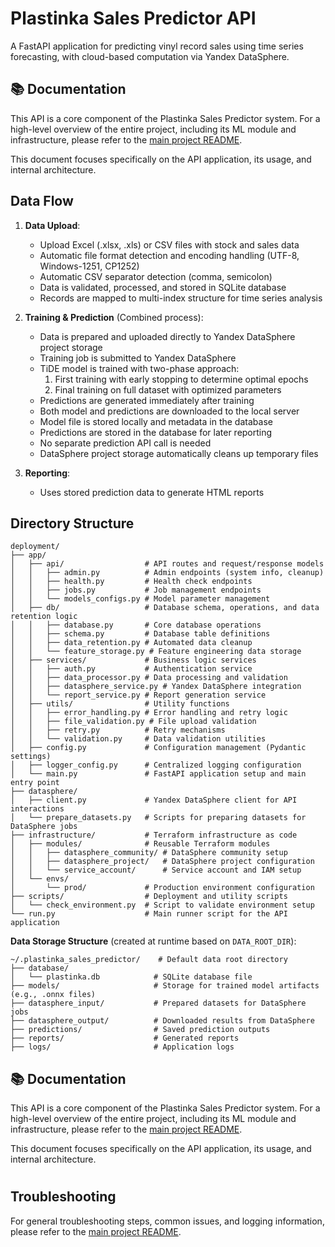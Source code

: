 # Plastinka Sales Predictor API

A FastAPI application for predicting vinyl record sales using time series forecasting, with cloud-based computation via Yandex DataSphere.

## 📚 Documentation

This API is a core component of the Plastinka Sales Predictor system. For a high-level overview of the entire project, including its ML module and infrastructure, please refer to the [main project README](../README.md).

This document focuses specifically on the API application, its usage, and internal architecture.

## Data Flow

1. **Data Upload**:
   - Upload Excel (.xlsx, .xls) or CSV files with stock and sales data
   - Automatic file format detection and encoding handling (UTF-8, Windows-1251, CP1252)
   - Automatic CSV separator detection (comma, semicolon)
   - Data is validated, processed, and stored in SQLite database
   - Records are mapped to multi-index structure for time series analysis

2. **Training & Prediction** (Combined process):
   - Data is prepared and uploaded directly to Yandex DataSphere project storage
   - Training job is submitted to Yandex DataSphere
   - TiDE model is trained with two-phase approach:
     1. First training with early stopping to determine optimal epochs
     2. Final training on full dataset with optimized parameters
   - Predictions are generated immediately after training
   - Both model and predictions are downloaded to the local server
   - Model file is stored locally and metadata in the database
   - Predictions are stored in the database for later reporting
   - No separate prediction API call is needed
   - DataSphere project storage automatically cleans up temporary files

3. **Reporting**:
   - Uses stored prediction data to generate HTML reports

## Directory Structure

```
deployment/
├── app/
│   ├── api/                  # API routes and request/response models
│   │   ├── admin.py          # Admin endpoints (system info, cleanup)
│   │   ├── health.py         # Health check endpoints
│   │   ├── jobs.py           # Job management endpoints
│   │   └── models_configs.py # Model parameter management
│   ├── db/                   # Database schema, operations, and data retention logic
│   │   ├── database.py       # Core database operations
│   │   ├── schema.py         # Database table definitions
│   │   ├── data_retention.py # Automated data cleanup
│   │   └── feature_storage.py # Feature engineering data storage
│   ├── services/             # Business logic services
│   │   ├── auth.py           # Authentication service
│   │   ├── data_processor.py # Data processing and validation
│   │   ├── datasphere_service.py # Yandex DataSphere integration
│   │   └── report_service.py # Report generation service
│   ├── utils/                # Utility functions
│   │   ├── error_handling.py # Error handling and retry logic
│   │   ├── file_validation.py # File upload validation
│   │   ├── retry.py          # Retry mechanisms
│   │   └── validation.py     # Data validation utilities
│   ├── config.py             # Configuration management (Pydantic settings)
│   ├── logger_config.py      # Centralized logging configuration
│   └── main.py               # FastAPI application setup and main entry point
├── datasphere/
│   ├── client.py             # Yandex DataSphere client for API interactions
│   └── prepare_datasets.py   # Scripts for preparing datasets for DataSphere jobs
├── infrastructure/           # Terraform infrastructure as code
│   ├── modules/              # Reusable Terraform modules
│   │   ├── datasphere_community/ # DataSphere community setup
│   │   ├── datasphere_project/   # DataSphere project configuration
│   │   └── service_account/      # Service account and IAM setup
│   └── envs/
│       └── prod/             # Production environment configuration
├── scripts/                  # Deployment and utility scripts
│   └── check_environment.py  # Script to validate environment setup
└── run.py                    # Main runner script for the API application
```

**Data Storage Structure** (created at runtime based on `DATA_ROOT_DIR`):
```
~/.plastinka_sales_predictor/    # Default data root directory
├── database/
│   └── plastinka.db            # SQLite database file
├── models/                     # Storage for trained model artifacts (e.g., .onnx files)
├── datasphere_input/           # Prepared datasets for DataSphere jobs
├── datasphere_output/          # Downloaded results from DataSphere
├── predictions/                # Saved prediction outputs
├── reports/                    # Generated reports
├── logs/                       # Application logs
```



## 📚 Documentation

This API is a core component of the Plastinka Sales Predictor system. For a high-level overview of the entire project, including its ML module and infrastructure, please refer to the [main project README](../README.md).

This document focuses specifically on the API application, its usage, and internal architecture.

#

## Troubleshooting

For general troubleshooting steps, common issues, and logging information, please refer to the [main project README](../README.md).